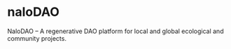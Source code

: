 # naloDAO
NaloDAO – A regenerative DAO platform for local and global ecological and community projects.
